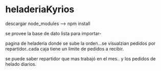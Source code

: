 # heladeriaKyrios

descargar node_modules --> npm install

se provee la base de dato lista para importar-

pagina de heladeria donde se sube la orden...se visualzian pedidos por repartidor..cada caja tiene un limite de pedidos a recibir.

se puede saber repartidor que mas trabajó en el mes.. y los pedidos de helado diarios.
